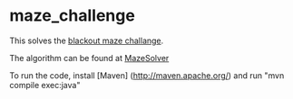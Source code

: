 maze_challenge
==============

This solves the [blackout maze challange](http://www.epdeveloperchallenge.com/).

The algorithm can be found at [MazeSolver]( https://github.com/fabriciolemos/maze_challenge/blob/master/src/main/java/com/mazechallange/MazeSolver.java)

To run the code, install [Maven] (http://maven.apache.org/) and run "mvn compile exec:java"
